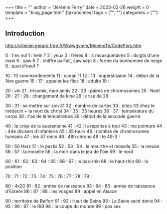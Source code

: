 +++
title = ""
author = "Jérémie Ferry"
date = 2023-02-26
weight = 0
template = "blog_page.html"
[taxonomies]
tags = ["", ""]
categories = [""]
+++

## Introduction

http://villemin.gerard.free.fr/Wwwgvmm/MnemoTe/CodePers.htm

0 : t'es nul
1 : hein ?
2 : yeux
3 : frères
4 : 4 mousquetaires
5 : doigts d'une main
6 : saw 6
7 : chiffre parfait, saw sept
8 : forme du bonhomme de neige
9 : quoi d'neuf ?

10 : 10 commandements
11 : ocean 11
12 : 
13 : superstission
14 : début de la 1ère guerre
15 : 
17 : appeler les flics
18 : adulte
19 : 

20 : vin
21 : trisomie, mon anniv
22 : 
23 : paires de chromosomes
25 : Noël
26 : 
27 : 
28 : changement de lune
29 : crise de 29

30 :
31 : se mettre sur son 31
32 : nombre de cartes
33 : dites 33 chez le médecin + la mort du christ
34 :
35 : 35 heures
36 : 
37 : température du corps
38 : t'as de la température
39 : début de la seconde guerre

40 : la crise de la quarantaine
41 : 
42 : la réponse à tout
43 : ma pointure
44 : 44e division d'infanterie
45 : 45 tours
46 : nombre de chromosomes humains
47 : les 47 ronin
48 : 48h chrono
49 : le 49-3 !

50 : 50 Herz
51 : le pastis
52 : 
53 : 
54 : la meurthe et moselle
55 : la meuse
56 : 
57 : la moselle
58 : la mort dans le jeu de l'oie
59 : le nord

60 : 
61 : 
62 : 
63 : 
64 : 
65 : 
66 : 
67 : le bas-rhin
68 : le haut-rhin
69 : la position

70 : 
71 : 
72 : 
73 : 
74 : 
75 : 
76 : 
77 : 
78 : 
79 : 

80 : 4x20
81 : 
82 : année de naissance
83 : 
84 : 
85 : année de naissance d'Estelle
86 : 
87 : 
88 : les vosges
89 : appel en Alsace

90 : territoire de Belfort
91 : 
92 : Haut de Seine
93 : La Seine saint denis
94 : 
95 : 
96 : 
97 : le RIB
98 : la coupe du monde
99 : pos sex

